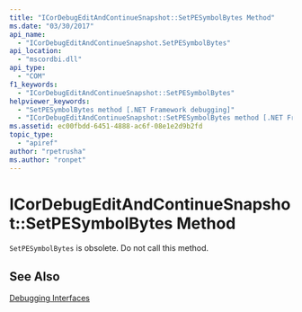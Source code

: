 ```yaml
---
title: "ICorDebugEditAndContinueSnapshot::SetPESymbolBytes Method"
ms.date: "03/30/2017"
api_name: 
  - "ICorDebugEditAndContinueSnapshot.SetPESymbolBytes"
api_location: 
  - "mscordbi.dll"
api_type: 
  - "COM"
f1_keywords: 
  - "ICorDebugEditAndContinueSnapshot::SetPESymbolBytes"
helpviewer_keywords: 
  - "SetPESymbolBytes method [.NET Framework debugging]"
  - "ICorDebugEditAndContinueSnapshot::SetPESymbolBytes method [.NET Framework debugging]"
ms.assetid: ec00fbdd-6451-4888-ac6f-08e1e2d9b2fd
topic_type: 
  - "apiref"
author: "rpetrusha"
ms.author: "ronpet"
---
```

# ICorDebugEditAndContinueSnapshot::SetPESymbolBytes Method
`SetPESymbolBytes` is obsolete. Do not call this method.  
  
## See Also  
 [Debugging Interfaces](../../../../docs/framework/unmanaged-api/debugging/debugging-interfaces.md)
